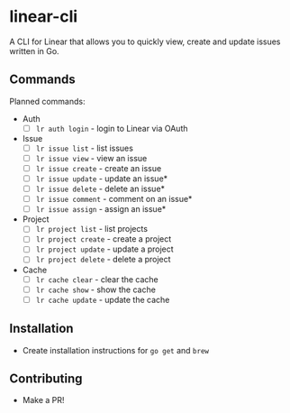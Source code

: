 # linear-cli
A CLI for Linear that allows you to quickly view, create and update issues written in Go.

## Commands

Planned commands:

* Auth
    - [ ] `lr auth login` - login to Linear via OAuth

* Issue
    - [ ] `lr issue list` - list issues
    - [ ] `lr issue view` - view an issue
    - [ ] `lr issue create` - create an issue
    - [ ] `lr issue update` - update an issue*
    - [ ] `lr issue delete` - delete an issue*
    - [ ] `lr issue comment` - comment on an issue*
    - [ ] `lr issue assign` - assign an issue*

* Project
    - [ ] `lr project list` - list projects
    - [ ] `lr project create` - create a project
    - [ ] `lr project update` - update a project
    - [ ] `lr project delete` - delete a project

* Cache
    - [ ] `lr cache clear` - clear the cache
    - [ ] `lr cache show` - show the cache
    - [ ] `lr cache update` - update the cache

## Installation

* Create installation instructions for `go get` and `brew`

## Contributing

* Make a PR! 